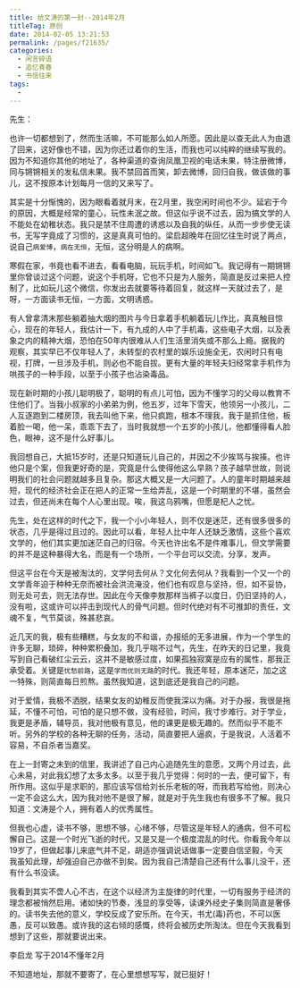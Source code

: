 ```yaml
---
title: 给文涛的第一封--2014年2月
titleTag: 原创
date: 2014-02-05 13:21:53
permalink: /pages/f21635/
categories:
  - 闲言碎语
  - 追忆青春
  - 书信往来
tags:
  - 
---
```


先生：

也许一切都想到了，然而生活嘛，不可能那么如人所愿。因此是以查无此人为由退了回来，这好像也不错，因为你还过着你的生活，而我也可以纯粹的继续写我的。因为不知道你其他的地址了，各种渠道的查询凤凰卫视的电话未果，特注册微博，同与锵锵相关的发私信未果。我不禁回首而笑，卸去微博，回归自我，做该做的事儿，这不按原本计划每月一信的又来写了。

其实是十分惭愧的，因为眼看着就月末，在2月里，我空闲时间也不少。延宕于今的原因，大概是经常的童心，玩性未泯之故。但这似乎说不过去，因为搞文学的人不能处在幼稚状态。我只是禁不住周遭的诱惑以及自我的纵任，从而一步步使无读书，无写字竟成了习惯的，这是真真可怕的。梁启超晚年在回忆往生时说了两点，说自己`病爱博`，`病在无恒`，无恒，这分明是人的病啊。

寒假在家，书竟也看不进去，看看电脑，玩玩手机，时间如飞。我记得有一期锵锵里你曾谈过这个问题，说这个手机呀，它也不只是为人服务，简直是反过来把人控制了，比如玩儿这个微信，你发出去就要等待着回复，就这样一天就过去了，是呀，一方面读书无恒，一方面，文明诱惑。

有人曾拿清末那些躺着抽大烟的图片与今日拿着手机躺着玩儿作比，真真触目惊心，现在的年轻人，我估计一下，有九成的人中了手机毒，这些电子大烟，以及表象之内的精神大烟，恐怕在50年内很难从人们生活里消失或不那么上瘾。据我的观察，其实早已不仅年轻人了，未转型的农村里的娱乐设施全无，农闲时只有电视，打牌，一旦涉及手机，则必也不能自拔。更有大量的年轻夫妇经常拿手机作为哄孩子的一种手段，以至于小孩子也沾染毒品。

现在新时期的小孩儿聪明极了，聪明的有点儿可怕，因为不懂学习的父母以教育不住他们了。当我小叔家的小弟弟为例，他五岁，过年下雪天，他领另一小孩儿，二人互逐跑到二楼房顶，我去叫他下来，他只疯跑，根本不理我，我于是抓住他，板着脸一喝，他一呆，乖乖下去了，当时我就想一个五岁的小孩儿，他都懂得看人脸色，眼神，这不是什么好事儿。

我回想自己，大抵15岁时，还是只知道玩儿自己的，并因之不少挨骂与挨揍。也许他只是个案，但我更好奇的是，究竟是什么使得他这么早熟？孩子越早世故，则说明我们的社会问题就越多且复杂。那这大概又是一大问题了。人的童年时期越来越短，现代的经济社会正在把人的正常一生给弄乱，这是一个时期里的不堪，虽然会过去，但还尚未在每个人心里出现。唉，我这乌鸦嘴，但愿是杞人之忧。

先生，处在这样的时代之下，我一个小小年轻人，则不仅是迷茫，还有很多很多的状态，几乎是得过且过的。因此可以看，年轻人比中年人还缺乏激情，这些个喜欢文学的，他们其实更加迷茫自己的归宿。今天也许出名不是件难事儿，但文学需要的并不是这种暴得大名，而是有一个场所，一个平台可以交流，分享，发声。

但这平台在今天是被淘汰的，文学何去何从？文化何去何从？我看到一个又一个的文学青年迫于种种无奈而被社会洪流淹没，他们也有叹息与坚持，但，如不妥协，则无处可去，则无法存世。因此在今天像李敖那样当裤子以度日，仍旧坚持的人，没有啦，这或许可以抨击到现代人的骨气问题。但时代绝对有不可推卸的责任，文魂不复，气节莫谈，殊甚悲哀。

近几天的我，极有些糟糕，与女友的不和谐，办报纸的无多进展，作为一个学生的许多无聊，琐碎，种种累积叠加，我几乎喘不过气，先生，在昨天的日记里，我竟写到自己看破红尘云云，这并不是敏感过度，如果孤独寂寞是应有的属性，那我正承受着。关键是`忧愁前路`，这是`学而优则无路`的时代。我还年轻，原本迷茫，加之这一特殊，则简直每日煎熬。虽然我知道，这到底还是我自己的问题。

对于爱情，我极不洒脱，结果女友的幼稚反而使我深以为痛。对于办报，我很是拖延，不懂不可怕，可怕的是只想不做，没有经验，时间，我寸步难行。对于学业，我更是矛盾，辅导员，我对他极有意见，他的课更是极无趣的。然而似乎不能不听。另外的学校的各种无聊的任务，活动，简直要把人逼疯，于是我说，人活着不容易，不自杀者当嘉奖。

在上一封寄之未到的信里，我讲述了自己内心追随先生的意愿，又两个月过去，此心未易，对此我幻想了太多太多。以至于我几乎觉得：何时的一去，便可留下，有所作用。这似乎是求职的，那应该写信给刘长乐老板的呀，而我若写给他，则决心一定不会这么大，因为我对他不是很了解，就是对于先生我也有很多不了解。我只知道：文涛是个人，拥有着人的优秀属性。

但我也心虚，读书不够，思想不够，心绪不够，尽管这是年轻人的通病，但不可松懈自己。这是一个时光飞逝的时代，又是又是一个极度混乱的时代。你看我今年以19岁了，但做起事儿来底气并不足，胡适亦强调说话做事一定要自信坚毅，今天我虽知此理，却强迫自己亦做不到矣。因为我自己清楚自己还有什么事儿没干，还有什么书没读。

我看到其实不啻人心不古，在这个以经济为主旋律的时代里，一切有服务于经济的理念都被悄然启用。诸如快的节奏，浅显的享受等，读课外经史子集则简直是奢侈的。读书失去他的意义，学校反成了安乐所。在今天，书尤(毒)药也，不可以医愚，反可以致愚。或许我的这右倾的感慨，终将会被历史所淘汰。但在今天我看到想到了这些，那就要说出来。


李启龙 写于2014不懂年2月


不知道地址，那就不要寄了，在心里想想写写，就已挺好！
